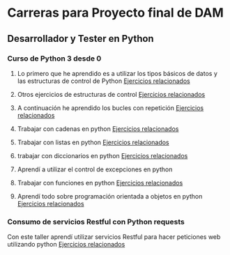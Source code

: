 # **Carreras para Proyecto final de DAM**

## Desarrollador y Tester en Python

### Curso de Python 3 desde 0

1. Lo primero que he aprendido es a utilizar los tipos básicos de datos y las estructuras de control de Python
[Ejercicios relacionados](https://github.com/RusselWolf23/Carreras_Python/tree/master/Desarrollador%20y%20tester%20en%20Python/Ejercicios)

2. Otros ejercicios de estructuras de control
[Ejercicios relacionados](https://github.com/RusselWolf23/Carreras_Python/tree/master/Desarrollador%20y%20tester%20en%20Python/Ejercicios%20Estructuras%20alternativas)

3. A continuación he aprendido los bucles con repetición
   [Ejercicios relacionados](https://github.com/RusselWolf23/Carreras_Python/tree/master/Desarrollador%20y%20tester%20en%20Python/Ejercicios%20Bucles)
4. Trabajar con cadenas en python
   [Ejercicios relacionados](https://github.com/RusselWolf23/Carreras_Python/tree/master/Desarrollador%20y%20tester%20en%20Python/Ejercicios%20de%20Cadenas)
5. Trabajar con listas en python [Ejercicios relacionados](https://github.com/RusselWolf23/Carreras_Python/tree/master/Desarrollador%20y%20tester%20en%20Python/Ejercicios%20Listas)
6. trabajar con diccionarios en python [Ejercicios relacionados](https://github.com/RusselWolf23/Carreras_Python/tree/master/Desarrollador%20y%20tester%20en%20Python/Ejercicios%20Diccionarios)
7. Aprendí a utilizar el control de excepciones en python
8. Trabajar con funciones en python [Ejercicios relacionados](https://github.com/RusselWolf23/Carreras_Python/tree/master/Desarrollador%20y%20tester%20en%20Python/Ejercicio%20Funciones)
9. Aprendí todo sobre programación orientada a objetos en python [Ejercicios relacionados](https://github.com/RusselWolf23/Carreras_Python/tree/master/Desarrollador%20y%20tester%20en%20Python/Ejercicios%20Orientacion%20a%20Objetos)
   
 ### Consumo de servicios Restful con Python requests
   
Con este taller aprendí utilizar servicios Restful para hacer peticiones web utilizando python [Ejercicios relacionados](https://github.com/RusselWolf23/Carreras_Python/tree/master/Desarrollador%20y%20tester%20en%20Python/Consumo%20de%20servicios%20Restful%20con%20Python%20requests)
